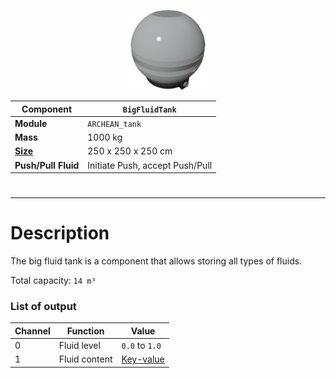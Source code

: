 <p align="center">
  <img src="BigFluidTank.png" />
</p>

|Component|`BigFluidTank`|
|---|---|
|**Module**|`ARCHEAN_tank`|
|**Mass**|1000 kg|
|[**Size**](# "Based on the component's occupancy in a fixed 25cm grid.")|250 x 250 x 250 cm|
|**Push/Pull Fluid**|Initiate Push, accept Push/Pull|
#
---

# Description
The big fluid tank is a component that allows storing all types of fluids.

Total capacity: `14 m³`

### List of output
|Channel|Function|Value|
|---|---|---|
|0|Fluid level|`0.0` to `1.0`|
|1|Fluid content|[Key-value](/xenoncode/documentation.md#key-value-objects)|